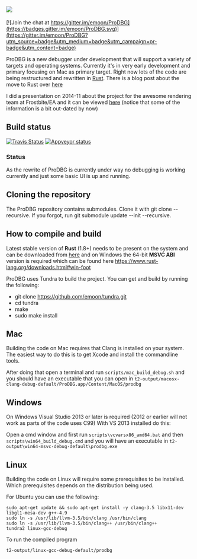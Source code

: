 ![](https://dl.dropboxusercontent.com/u/5205843/prodbg_logo.png)
======

[![Join the chat at https://gitter.im/emoon/ProDBG](https://badges.gitter.im/emoon/ProDBG.svg)](https://gitter.im/emoon/ProDBG?utm_source=badge&utm_medium=badge&utm_campaign=pr-badge&utm_content=badge)

ProDBG is a new debugger under development that will support a variety of targets and operating systems. Currently it's in very early development and primary focusing on Mac as primary target.
Right now lots of the code are being restructured and rewritten in [Rust](https://www.rust-lang.org). There is a blog post about the move to Rust over [here](http://prodbg.com/ProDBG-switches-to-Rust)

I did a presentation on 2014-11 about the project for the awesome rendering team at Frostbite/EA and it can be viewed [here](https://dl.dropboxusercontent.com/u/5205843/ProDBG-Presentation.pdf) (notice that some of the information is a bit out-dated by now)

## Build status

[![Travis Status](https://travis-ci.org/emoon/ProDBG.svg?branch=master)](https://travis-ci.org/emoon/ProDBG)
[![Appveyor status](https://ci.appveyor.com/api/projects/status/ne1jeu7t8aba5nok?svg=true)](https://ci.appveyor.com/project/emoon/prodbg)

### Status

As the rewrite of ProDBG is currently under way no debugging is working currently and just some basic UI is up and running.

## Cloning the repository

The ProDBG repository contains submodules. Clone it with git clone --recursive. If you forgot, run git submodule update --init --recursive.

## How to compile and build

Latest stable version of **Rust** (1.8+) needs to be present on the system and can be downloaded from [here](https://www.rust-lang.org/downloads.html) and on Windows the 64-bit **MSVC ABI** version is required which can be found here https://www.rust-lang.org/downloads.html#win-foot

ProDBG uses Tundra to build the project. You can get and build by running the following:
* git clone https://github.com/emoon/tundra.git
* cd tundra
* make
* sudo make install

## Mac

Building the code on Mac requires that Clang is installed on your system. The easiest way to do this is to get Xcode and install the commandline tools.

After doing that open a terminal and run ```scripts/mac_build_debug.sh``` and you should have an executable that you can open in ```t2-output/macosx-clang-debug-default/ProDBG.app/Content/MacOS/prodbg```

## Windows

On Windows Visual Studio 2013 or later is required (2012 or earlier will not work as parts of the code uses C99) With VS 2013 installed do this:

Open a cmd window and first run ```scripts\vcvarsx86_amd64.bat``` and then ```scripts\win64_build_debug.cmd``` and you will have an executable in ```t2-output\win64-msvc-debug-default\prodbg.exe```

## Linux

Building the code on Linux will require some prerequisites to be installed. Which prerequisites depends on the distribution being used.

For Ubuntu you can use the following:
```
sudo apt-get update && sudo apt-get install -y clang-3.5 libx11-dev libgl1-mesa-dev g++-4.9
sudo ln -s /usr/lib/llvm-3.5/bin/clang /usr/bin/clang
sudo ln -s /usr/lib/llvm-3.5/bin/clang++ /usr/bin/clang++
tundra2 linux-gcc-debug
```

To run the compiled program
```
t2-output/linux-gcc-debug-default/prodbg
```

